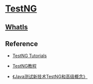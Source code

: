 # [TestNG](https://testng.org)

## [WhatIs](WhatIs.md)



## Reference
* [TestNG Tutorials](https://howtodoinjava.com/java-testng-tutorials/)
* [TestNG教程](https://www.yiibai.com/testng/)

* [《Java测试新技术TestNG和高级概念》](https://testng.org/doc/book.html)
